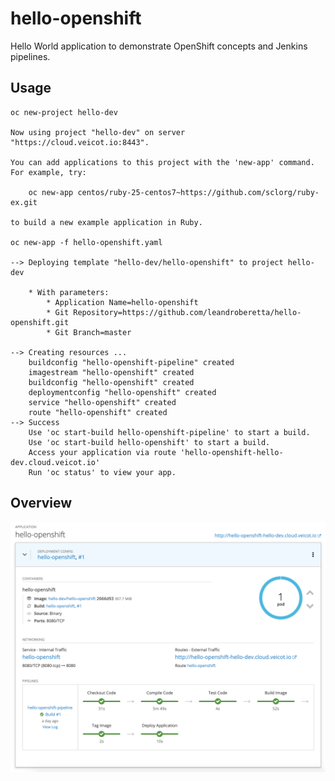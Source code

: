 # hello-openshift

Hello World application to demonstrate OpenShift concepts and Jenkins pipelines.

## Usage

    oc new-project hello-dev

    Now using project "hello-dev" on server "https://cloud.veicot.io:8443".

    You can add applications to this project with the 'new-app' command. For example, try:

        oc new-app centos/ruby-25-centos7~https://github.com/sclorg/ruby-ex.git

    to build a new example application in Ruby.

    oc new-app -f hello-openshift.yaml

    --> Deploying template "hello-dev/hello-openshift" to project hello-dev

        * With parameters:
            * Application Name=hello-openshift
            * Git Repository=https://github.com/leandroberetta/hello-openshift.git
            * Git Branch=master

    --> Creating resources ...
        buildconfig "hello-openshift-pipeline" created
        imagestream "hello-openshift" created
        buildconfig "hello-openshift" created
        deploymentconfig "hello-openshift" created
        service "hello-openshift" created
        route "hello-openshift" created
    --> Success
        Use 'oc start-build hello-openshift-pipeline' to start a build.
        Use 'oc start-build hello-openshift' to start a build.
        Access your application via route 'hello-openshift-hello-dev.cloud.veicot.io'
        Run 'oc status' to view your app.

## Overview

![Pipeline](hello-openshift.png)

